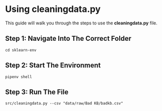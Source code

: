# Using cleaningdata.py

This guide will walk you through the steps to use the **cleaningdata.py** file.

## Step 1: Navigate Into The Correct Folder

```terminal
cd sklearn-env
```

## Step 2: Start The Environment

```terminal
pipenv shell
```

## Step 3: Run The File

```terminal
src/cleaningdata.py --csv "data/raw/Bad KB/badkb.csv"
```